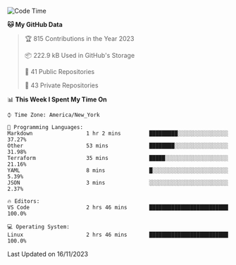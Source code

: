 <!--START_SECTION:waka-->
![Code Time](http://img.shields.io/badge/Code%20Time-231%20hrs%2014%20mins-blue)

**🐱 My GitHub Data** 

> 🏆 815 Contributions in the Year 2023
 > 
> 📦 222.9 kB Used in GitHub's Storage 
 > 
> 📜 41 Public Repositories 
 > 
> 🔑 43 Private Repositories  
 > 
📊 **This Week I Spent My Time On** 

```text
⌚︎ Time Zone: America/New_York

💬 Programming Languages: 
Markdown                 1 hr 2 mins         █████████░░░░░░░░░░░░░░░░   37.27% 
Other                    53 mins             ████████░░░░░░░░░░░░░░░░░   31.98% 
Terraform                35 mins             █████░░░░░░░░░░░░░░░░░░░░   21.16% 
YAML                     8 mins              █░░░░░░░░░░░░░░░░░░░░░░░░   5.39% 
JSON                     3 mins              ░░░░░░░░░░░░░░░░░░░░░░░░░   2.37%

🔥 Editors: 
VS Code                  2 hrs 46 mins       █████████████████████████   100.0%

💻 Operating System: 
Linux                    2 hrs 46 mins       █████████████████████████   100.0%

```


 Last Updated on 16/11/2023
<!--END_SECTION:waka-->